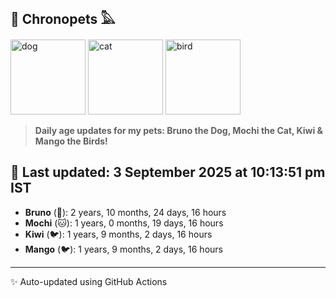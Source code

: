 ## 🐾 Chronopets 𓅓

<img src="https://media.giphy.com/media/3oriO0OEd9QIDdllqo/giphy.gif" width="120" height="120" alt="dog"> <img src="https://media.giphy.com/media/OmK8lulOMQ9XO/giphy.gif" width="120" height="120" alt="cat"> <img src="https://media.giphy.com/media/1dMNq7sH2v5i/giphy.gif" width="120" height="120" alt="bird"> 

> **Daily age updates for my pets: Bruno the Dog, Mochi the Cat, Kiwi & Mango the Birds!**

## 📅 Last updated: 3 September 2025 at 10:13:51 pm IST

- **Bruno** (🐶): 2 years, 10 months, 24 days, 16 hours
- **Mochi** (🐱): 1 years, 0 months, 19 days, 16 hours
- **Kiwi** (🐦): 1 years, 9 months, 2 days, 16 hours
- **Mango** (🐦): 1 years, 9 months, 2 days, 16 hours

---
✨ Auto-updated using GitHub Actions
